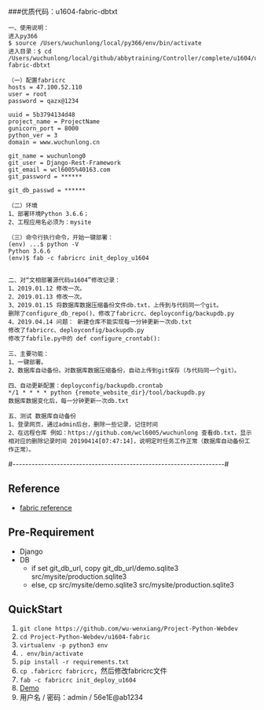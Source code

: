 
###优质代码：u1604-fabric-dbtxt
```
一、使用说明：
进入py366
$ source /Users/wuchunlong/local/py366/env/bin/activate
进入目录：$ cd /Users/wuchunlong/local/github/abbytraining/Controller/complete/u1604/u1604-fabric-dbtxt

（一）配置fabricrc
hosts = 47.100.52.110
user = root
password = qazx@1234

uuid = 5b3794134d48
project_name = ProjectName
gunicorn_port = 8000
python_ver = 3
domain = www.wuchunlong.cn

git_name = wuchunlong0
git_user = Django-Rest-Framework
git_email = wcl6005%40163.com
git_password = ******

git_db_passwd = ******

（二）环境
1、部署环境Python 3.6.6；
2、工程应用名必须为：mysite

（三）命令行执行命令，开始一键部署：
(env) ...$ python -V
Python 3.6.6
(env)$ fab -c fabricrc init_deploy_u1604


二、对“文相部署源代码u1604”修改记录：
1、2019.01.12 修改一次。
2、2019.01.13 修改一次。
3、2019.01.15 将数据库数据压缩备份文件db.txt，上传到与代码同一个git。
删除了configure_db_repo()、修改了fabricrc、deployconfig/backupdb.py
4、2019.04.14 问题： 新建仓库不能实现每一分钟更新一次db.txt
修改了fabricrc、deployconfig/backupdb.py
修改了fabfile.py中的 def configure_crontab():

三、主要功能：
1、一键部署。
2、数据库自动备份。对数据库数据压缩备份，自动上传到git保存（与代码同一个git）。

四、自动更新配置：deployconfig/backupdb.crontab
*/1 * * * * python {remote_website_dir}/tool/backupdb.py
数据库数据变化后，每一分钟更新一次db.txt

五、测试 数据库自动备份
1、登录网页，通过admin后台，删除一些记录，记住时间
2、在远程仓库 例如：https://github.com/wcl6005/wuchunlong 查看db.txt，显示相对应的删除记录时间 20190414[07:47:14]，说明定时任务工作正常（数据库自动备份工作正常）。
```

#-------------------------------------------------------------------#
## Reference
- [fabric reference](http://docs.fabfile.org/en/2.3/getting-started.html)

## Pre-Requirement
- Django
- DB
	- if set git_db_url, copy git_db_url/demo.sqlite3 src/mysite/production.sqlite3 
	- else, cp src/mysite/demo.sqlite3 src/mysite/production.sqlite3

## QuickStart

1. `git clone https://github.com/wu-wenxiang/Project-Python-Webdev`
1. `cd Project-Python-Webdev/u1604-fabric`
1. `virtualenv -p python3 env`
1. `. env/bin/activate`
1. `pip install -r requirements.txt`
1. `cp .fabricrc fabricrc`，然后修改fabricrc文件
1. `fab -c fabricrc init_deploy_u1604`
1. [Demo]()
1. 用户名 / 密码：admin / 56e1E@ab1234
